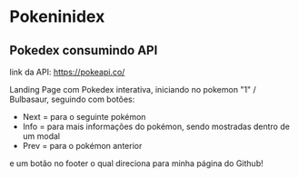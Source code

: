 # Pokeninidex

## Pokedex consumindo API 

link da API: https://pokeapi.co/

Landing Page com Pokedex interativa, iniciando no pokemon "1" / Bulbasaur, seguindo com botões:

* Next = para o seguinte pokémon
* Info = para mais informações do pokémon, sendo mostradas dentro de um modal
* Prev = para o pokémon anterior

e um botão no footer o qual direciona para minha página do Github!
